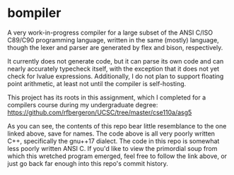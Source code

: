 # bompiler

A very work-in-progress compiler for a large subset of the ANSI C/ISO C89/C90
programming language, written in the same (mostly) language, though the lexer
and parser are generated by flex and bison, respectively.

It currently does not generate code, but it can parse its own code and can
nearly accurately typecheck itself, with the exception that it does not yet
check for lvalue expressions. Additionally, I do not plan to support floating
point arithmetic, at least not until the compiler is self-hosting.

This project has its roots in this assignment, which I completed for a compilers
course during my undergraduate degree:
https://github.com/rfbergeron/UCSC/tree/master/cse110a/asg5

As you can see, the contents of this repo bear little resemblance to the one
linked above, save for names. The code above is all very poorly written C++,
specifically the gnu++17 dialect. The code in this repo is somewhat less poorly
written ANSI C. If you'd like to view the primordial soup from which this
wretched program emerged, feel free to follow the link above, or just go back
far enough into this repo's commit history.
